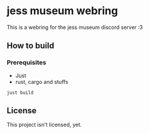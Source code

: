 # jess museum webring

This is a webring for the jess museum discord server :3

## How to build

### Prerequisites

- Just
- rust, cargo and stuffs

```
just build
```


## License

This project isn't licensed, yet.

